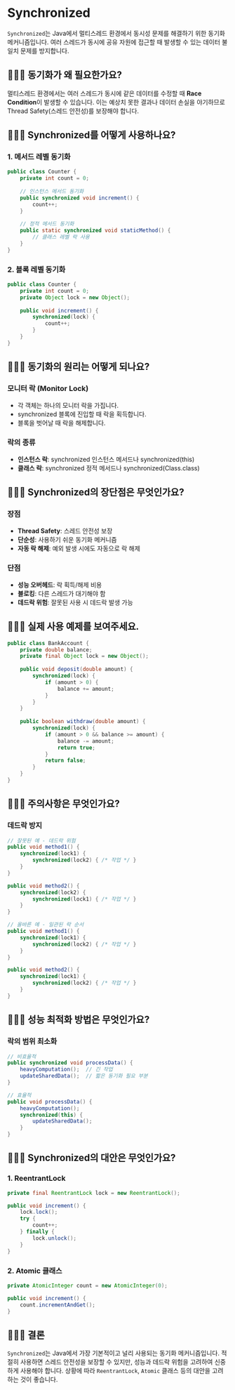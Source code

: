 # Synchronized

`Synchronized`는 Java에서 멀티스레드 환경에서 동시성 문제를 해결하기 위한 동기화 메커니즘입니다. 여러 스레드가 동시에 공유 자원에 접근할 때 발생할 수 있는 데이터 불일치 문제를 방지합니다.

## 🤷🏻‍♂️ 동기화가 왜 필요한가요?
멀티스레드 환경에서는 여러 스레드가 동시에 같은 데이터를 수정할 때 **Race Condition**이 발생할 수 있습니다. 이는 예상치 못한 결과나 데이터 손실을 야기하므로 Thread Safety(스레드 안전성)를 보장해야 합니다.

## 🤷🏻‍♂️ Synchronized를 어떻게 사용하나요?

### 1. 메서드 레벨 동기화
```java
public class Counter {
    private int count = 0;
    
    // 인스턴스 메서드 동기화
    public synchronized void increment() {
        count++;
    }
    
    // 정적 메서드 동기화
    public static synchronized void staticMethod() {
        // 클래스 레벨 락 사용
    }
}
```

### 2. 블록 레벨 동기화
```java
public class Counter {
    private int count = 0;
    private Object lock = new Object();
    
    public void increment() {
        synchronized(lock) {
            count++;
        }
    }
}
```

## 🤷🏻‍♂️ 동기화의 원리는 어떻게 되나요?

### 모니터 락 (Monitor Lock)
- 각 객체는 하나의 모니터 락을 가집니다.
- synchronized 블록에 진입할 때 락을 획득합니다.
- 블록을 벗어날 때 락을 해제합니다.

### 락의 종류
- **인스턴스 락**: synchronized 인스턴스 메서드나 synchronized(this)
- **클래스 락**: synchronized 정적 메서드나 synchronized(Class.class)

## 🤷🏻‍♂️ Synchronized의 장단점은 무엇인가요?

### 장점
- **Thread Safety**: 스레드 안전성 보장
- **단순성**: 사용하기 쉬운 동기화 메커니즘
- **자동 락 해제**: 예외 발생 시에도 자동으로 락 해제

### 단점
- **성능 오버헤드**: 락 획득/해제 비용
- **블로킹**: 다른 스레드가 대기해야 함
- **데드락 위험**: 잘못된 사용 시 데드락 발생 가능

## 🤷🏻‍♂️ 실제 사용 예제를 보여주세요.

```java
public class BankAccount {
    private double balance;
    private final Object lock = new Object();
    
    public void deposit(double amount) {
        synchronized(lock) {
            if (amount > 0) {
                balance += amount;
            }
        }
    }
    
    public boolean withdraw(double amount) {
        synchronized(lock) {
            if (amount > 0 && balance >= amount) {
                balance -= amount;
                return true;
            }
            return false;
        }
    }
}
```

## 🤷🏻‍♂️ 주의사항은 무엇인가요?

### 데드락 방지
```java
// 잘못된 예 - 데드락 위험
public void method1() {
    synchronized(lock1) {
        synchronized(lock2) { /* 작업 */ }
    }
}

public void method2() {
    synchronized(lock2) {
        synchronized(lock1) { /* 작업 */ }
    }
}

// 올바른 예 - 일관된 락 순서
public void method1() {
    synchronized(lock1) {
        synchronized(lock2) { /* 작업 */ }
    }
}

public void method2() {
    synchronized(lock1) {
        synchronized(lock2) { /* 작업 */ }
    }
}
```

## 🤷🏻‍♂️ 성능 최적화 방법은 무엇인가요?

### 락의 범위 최소화
```java
// 비효율적
public synchronized void processData() {
    heavyComputation();  // 긴 작업
    updateSharedData();  // 짧은 동기화 필요 부분
}

// 효율적
public void processData() {
    heavyComputation();
    synchronized(this) {
        updateSharedData();
    }
}
```

## 🤷🏻‍♂️ Synchronized의 대안은 무엇인가요?

### 1. ReentrantLock
```java
private final ReentrantLock lock = new ReentrantLock();

public void increment() {
    lock.lock();
    try {
        count++;
    } finally {
        lock.unlock();
    }
}
```

### 2. Atomic 클래스
```java
private AtomicInteger count = new AtomicInteger(0);

public void increment() {
    count.incrementAndGet();
}
```

## 🤷🏻‍♂️ 결론
`Synchronized`는 Java에서 가장 기본적이고 널리 사용되는 동기화 메커니즘입니다. 적절히 사용하면 스레드 안전성을 보장할 수 있지만, 성능과 데드락 위험을 고려하여 신중하게 사용해야 합니다. 상황에 따라 `ReentrantLock`, `Atomic` 클래스 등의 대안을 고려하는 것이 좋습니다.